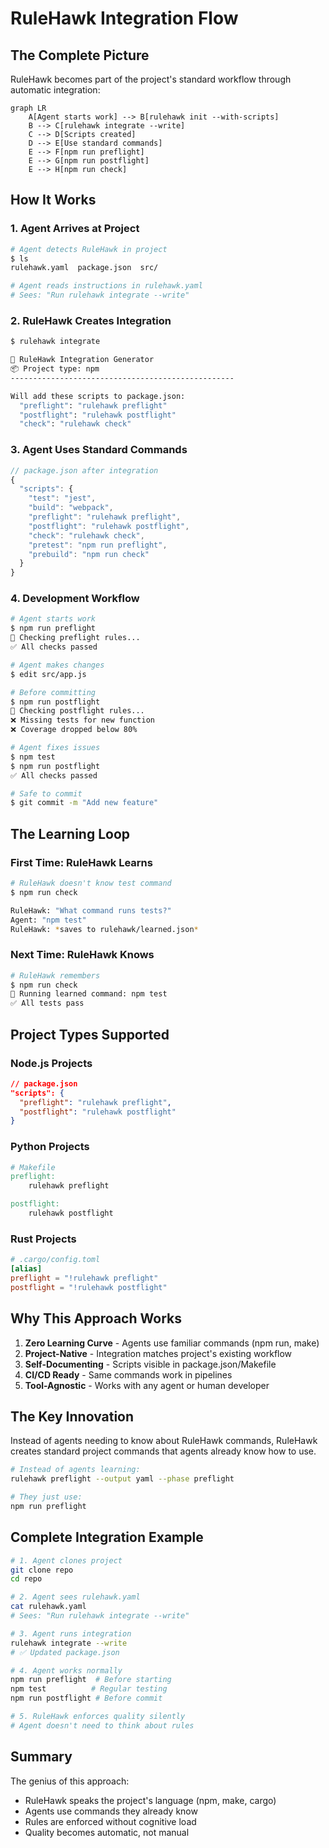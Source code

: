 # RuleHawk Integration Flow

## The Complete Picture

RuleHawk becomes part of the project's standard workflow through automatic integration:

```mermaid
graph LR
    A[Agent starts work] --> B[rulehawk init --with-scripts]
    B --> C[rulehawk integrate --write]
    C --> D[Scripts created]
    D --> E[Use standard commands]
    E --> F[npm run preflight]
    E --> G[npm run postflight]
    E --> H[npm run check]
```

## How It Works

### 1. Agent Arrives at Project

```bash
# Agent detects RuleHawk in project
$ ls
rulehawk.yaml  package.json  src/

# Agent reads instructions in rulehawk.yaml
# Sees: "Run rulehawk integrate --write"
```

### 2. RuleHawk Creates Integration

```bash
$ rulehawk integrate

🦅 RuleHawk Integration Generator
📦 Project type: npm
--------------------------------------------------

Will add these scripts to package.json:
  "preflight": "rulehawk preflight"
  "postflight": "rulehawk postflight"
  "check": "rulehawk check"
```

### 3. Agent Uses Standard Commands

```javascript
// package.json after integration
{
  "scripts": {
    "test": "jest",
    "build": "webpack",
    "preflight": "rulehawk preflight",
    "postflight": "rulehawk postflight",
    "check": "rulehawk check",
    "pretest": "npm run preflight",
    "prebuild": "npm run check"
  }
}
```

### 4. Development Workflow

```bash
# Agent starts work
$ npm run preflight
🦅 Checking preflight rules...
✅ All checks passed

# Agent makes changes
$ edit src/app.js

# Before committing
$ npm run postflight
🦅 Checking postflight rules...
❌ Missing tests for new function
❌ Coverage dropped below 80%

# Agent fixes issues
$ npm test
$ npm run postflight
✅ All checks passed

# Safe to commit
$ git commit -m "Add new feature"
```

## The Learning Loop

### First Time: RuleHawk Learns

```bash
# RuleHawk doesn't know test command
$ npm run check

RuleHawk: "What command runs tests?"
Agent: "npm test"
RuleHawk: *saves to rulehawk/learned.json*
```

### Next Time: RuleHawk Knows

```bash
# RuleHawk remembers
$ npm run check
🦅 Running learned command: npm test
✅ All tests pass
```

## Project Types Supported

### Node.js Projects
```json
// package.json
"scripts": {
  "preflight": "rulehawk preflight",
  "postflight": "rulehawk postflight"
}
```

### Python Projects
```makefile
# Makefile
preflight:
	rulehawk preflight

postflight:
	rulehawk postflight
```

### Rust Projects
```toml
# .cargo/config.toml
[alias]
preflight = "!rulehawk preflight"
postflight = "!rulehawk postflight"
```

## Why This Approach Works

1. **Zero Learning Curve** - Agents use familiar commands (npm run, make)
2. **Project-Native** - Integration matches project's existing workflow
3. **Self-Documenting** - Scripts visible in package.json/Makefile
4. **CI/CD Ready** - Same commands work in pipelines
5. **Tool-Agnostic** - Works with any agent or human developer

## The Key Innovation

Instead of agents needing to know about RuleHawk commands, RuleHawk creates standard project commands that agents already know how to use.

```bash
# Instead of agents learning:
rulehawk preflight --output yaml --phase preflight

# They just use:
npm run preflight
```

## Complete Integration Example

```bash
# 1. Agent clones project
git clone repo
cd repo

# 2. Agent sees rulehawk.yaml
cat rulehawk.yaml
# Sees: "Run rulehawk integrate --write"

# 3. Agent runs integration
rulehawk integrate --write
# ✅ Updated package.json

# 4. Agent works normally
npm run preflight  # Before starting
npm test          # Regular testing
npm run postflight # Before commit

# 5. RuleHawk enforces quality silently
# Agent doesn't need to think about rules
```

## Summary

The genius of this approach:
- RuleHawk speaks the project's language (npm, make, cargo)
- Agents use commands they already know
- Rules are enforced without cognitive load
- Quality becomes automatic, not manual